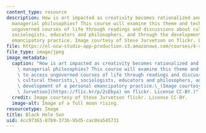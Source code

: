 ```yaml
---
content_type: resource
description: How is art impacted as creativity becomes rationalized and absorbed by
  managerial philosophies? This course will examine this theme and techniques to access
  ungoverned courses of life through readings and discussions about cultural theorists,
  sociologists, educators and philosophers, and through the development of a personal
  emancipatory practice. Image courtesy of Steve Jurvetson on flickr. License CC-BY.
file: https://ol-ocw-studio-app-production.s3.amazonaws.com/courses/4-s33-unmanageability-pathless-realities-and-approaches-spring-2015/4cc9736587b9373b95d5cac0ea545731_4-s33s15.jpg
file_type: image/jpeg
image_metadata:
  caption: "How is art impacted as creativity becomes rationalized and absorbed by\
    \ managerial philosophies? This course will examine this theme and techniques\
    \ to access ungoverned courses of life through readings and discussions about\
    \ cultural theorists,\_sociologists, educators and philosophers, and through the\
    \ development of a personal emancipatory practice.\_(Image courtesy of [Steve\
    \ Jurvetson](https://flic.kr/p/2sEbya) on flickr. License CC-BY.)"
  credit: Image courtesy of Steve Jurvetson flickr. License CC-BY.
  image-alt: Image of a full moon rising.
resourcetype: Image
title: Black Hole Sun
uid: 4cc97365-87b9-373b-95d5-cac0ea545731
---
```

